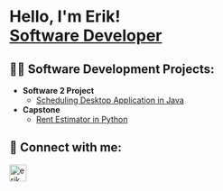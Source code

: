<h1>Hello, I'm Erik! <br/><a href="https://github.com/erikmcgovern">Software Developer</a></h1>


<h2>👨‍💻 Software Development Projects:</h2>



- <b>Software 2 Project</b>
  - [Scheduling Desktop Application in Java](https://github.com/erikmcgovern/SoftwareTwo)
- <b>Capstone</b>
  - [Rent Estimator in Python](https://github.com/erikmcgovern/capstone)





<h2> 🤳 Connect with me:</h2>


[<img align="left" alt="erikmcgovern | LinkedIn" width="30px" src="https://cdn.jsdelivr.net/npm/simple-icons@v3/icons/linkedin.svg" />][linkedin]


[linkedin]: https://linkedin.com/in/erikmcgovern

